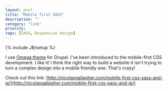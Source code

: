 ```yaml
---
layout: post
title: "Mobile first SASS"
description: ""
category: "link"
priority: 
tags: [SASS, Responsive design]
---
```

{% include JB/setup %}

I use [Omega theme](https://drupal.org/project/omega) for Drupal. I've been introduced to the mobile-first CSS development. I like it! I think the right way to build a website it isn't trying to turn a complex design into a mobile firendly one. That's crazy!

Check out this link: [http://nicolasgallagher.com/mobile-first-css-sass-and-ie/](http://nicolasgallagher.com/mobile-first-css-sass-and-ie/)

